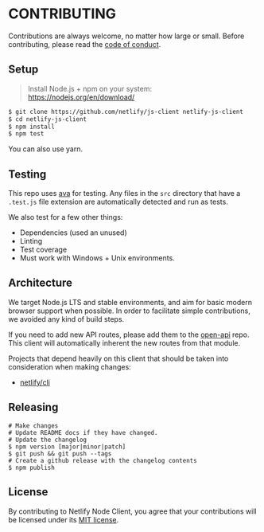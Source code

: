 # CONTRIBUTING

Contributions are always welcome, no matter how large or small. Before contributing, please read the [code of conduct](CODE_OF_CONDUCT.md).

## Setup

> Install Node.js + npm on your system: https://nodejs.org/en/download/

```sh
$ git clone https://github.com/netlify/js-client netlify-js-client
$ cd netlify-js-client
$ npm install
$ npm test
```

You can also use yarn.

## Testing

This repo uses [ava](https://github.com/avajs/ava) for testing. Any files in the `src` directory that have a `.test.js` file extension are automatically detected and run as tests.

We also test for a few other things:

- Dependencies (used an unused)
- Linting
- Test coverage
- Must work with Windows + Unix environments.

## Architecture

We target Node.js LTS and stable environments, and aim for basic modern browser support when possible. In order to facilitate simple contributions, we avoided any kind of build steps.

If you need to add new API routes, please add them to the [open-api](https://github.com/netlify/open-api) repo. This client will automatically inherent the new routes from that module.

Projects that depend heavily on this client that should be taken into consideration when making changes:

- [netlify/cli](https://github.com/netlify/cli)

## Releasing

```console
# Make changes
# Update README docs if they have changed.
# Update the changelog
$ npm version [major|minor|patch]
$ git push && git push --tags
# Create a github release with the changelog contents 
$ npm publish
```

## License

By contributing to Netlify Node Client, you agree that your contributions will be licensed
under its [MIT license](LICENSE).
